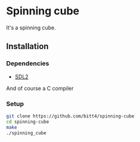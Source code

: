 # Spinning cube

It's a spinning cube.

## Installation

### Dependencies
- [SDL2](https://github.com/libsdl-org/SDL/releases/latest)

And of course a C compiler

### Setup

```bash
git clone https://github.com/bitt4/spinning-cube
cd spinning-cube
make
./spinning_cube
```
